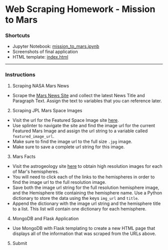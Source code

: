 # Web Scraping Homework - Mission to Mars
### Shortcuts
* Jupyter Notebook: [mission_to_mars.ipynb](mission_to_mars.ipynb)
* Screenshots of final application 
* HTML template: [index.html](templates/index.html)
____________________________________________________________________________________________________________________________________________________________________
### Instructions
1. Scraping NASA Mars News
* Scrape the [Mars News Site](https://redplanetscience.com/) and collect the latest News Title and Paragraph Text. Assign the text to variables that you can reference later.

2. Scraping JPL Mars Space Images 
* Visit the url for the Featured Space Image site [here](https://spaceimages-mars.com).
* Use splinter to navigate the site and find the image url for the current Featured Mars Image and assign the url string to a variable called `featured_image_url`.
* Make sure to find the image url to the full size `.jpg` image.
* Make sure to save a complete url string for this image.

3. Mars Facts
* Visit the astrogeology site [here](https://marshemispheres.com/) to obtain high resolution images for each of Mar's hemispheres.
* You will need to click each of the links to the hemispheres in order to find the image url to the full resolution image.
* Save both the image url string for the full resolution hemisphere image, and the Hemisphere title containing the hemisphere name. Use a Python dictionary to store the data using the keys `img_url` and `title`.
* Append the dictionary with the image url string and the hemisphere title to a list. This list will contain one dictionary for each hemisphere.

4. MongoDB and Flask Application
* Use MongoDB with Flask templating to create a new HTML page that displays all of the information that was scraped from the URLs above.
5. Submit
